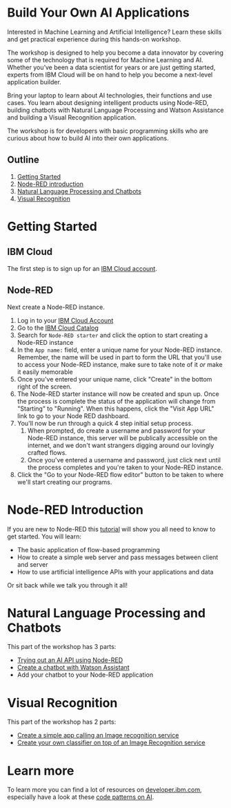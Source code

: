 # Build Your Own AI Applications

Interested in Machine Learning and Artificial Intelligence? Learn these skills and get practical experience during this hands-on workshop.

The workshop is designed to help you become a data innovator by covering some of the technology that is required for Machine Learning and AI. Whether you’ve been a data scientist for years or are just getting started, experts from IBM Cloud will be on hand to help you become a next-level application builder.

Bring your laptop to learn about AI technologies, their functions and use cases. You learn about designing intelligent products using Node-RED, building chatbots with Natural Language Processing and Watson Assistance and building a Visual Recognition application.

The workshop is for developers with basic programming skills who are curious about how to build AI into their own applications.

## Outline
1. [Getting Started](#getting-started)
1. [Node-RED introduction](#node-red-introduction)
1. [Natural Language Processing and Chatbots](#natural-language-processing-and-chatbots)
1. [Visual Recognition](#visual-recognition)

# Getting Started

## IBM Cloud

The first step is to sign up for an [IBM Cloud account](https://console.bluemix.net).

## Node-RED

Next create a Node-RED instance.
1. Log in to your [IBM Cloud Account](https://console.bluemix.net/)
2. Go to the [IBM Cloud Catalog](https://console.bluemix.net/catalog/)
3. Search for `Node-RED starter` and click the option to start creating a Node-RED instance
4. In the `App name:` field, enter a unique name for your Node-RED instance. Remember, the name will be used in part to form the URL that you'll use to access your Node-RED instance, make sure to take note of it _or_ make it easily memorable
5. Once you've entered your unique name, click "Create" in the bottom right of the screen.
6. The Node-RED starter instance will now be created and spun up. Once the process is complete the status of the application will change from "Starting" to "Running". When this happens, click the "Visit App URL" link to go to your Node RED dashboard.
7. You'll now be run through a quick 4 step initial setup process. 
    1. When prompted, do create a username and password for your Node-RED instance, this server will be publically accessible on the internet, and we don't want strangers digging around our lovingly crafted flows.
    2. Once you've entered a username and password, just click next until the process completes and you're taken to your Node-RED instance.
8. Click the "Go to your Node-RED flow editor" button to be taken to where we'll start creating our programs.

# Node-RED Introduction

If you are new to Node-RED this [tutorial](https://github.com/IBMCodeLondon/Node-RED-Watson-101/blob/master/README.md) will show you all need to know to get started. You will learn:

- The basic application of flow-based programming
- How to create a simple web server and pass messages between client and server
- How to use artificial intelligence APIs with your applications and data

Or sit back while we talk you through it all!

# Natural Language Processing and Chatbots

This part of the workshop has 3 parts:

- [Trying out an AI API using Node-RED](https://github.com/IBMCodeLondon/AI_APIs_Workshops/blob/master/AI_APIs_101/README.md)
- [Create a chatbot with Watson Assistant](https://github.com/IBMCodeLondon/chatbot-workshop/blob/master/training.md)
- Add your chatbot to your Node-RED application

# Visual Recognition

This part of the workshop has 2 parts:

- [Create a simple app calling an Image recognition service](https://github.com/arlemi/AI_APIs_Workshops/blob/master/AI_APIs_VR/lab1.md)
- [Create your own classifier on top of an Image Recognition service](https://github.com/arlemi/AI_APIs_Workshops/blob/master/AI_APIs_VR/lab2.md)

# Learn more

To learn more you can find a lot of resources on [developer.ibm.com](), especially have a look at these [code patterns on AI](). 
